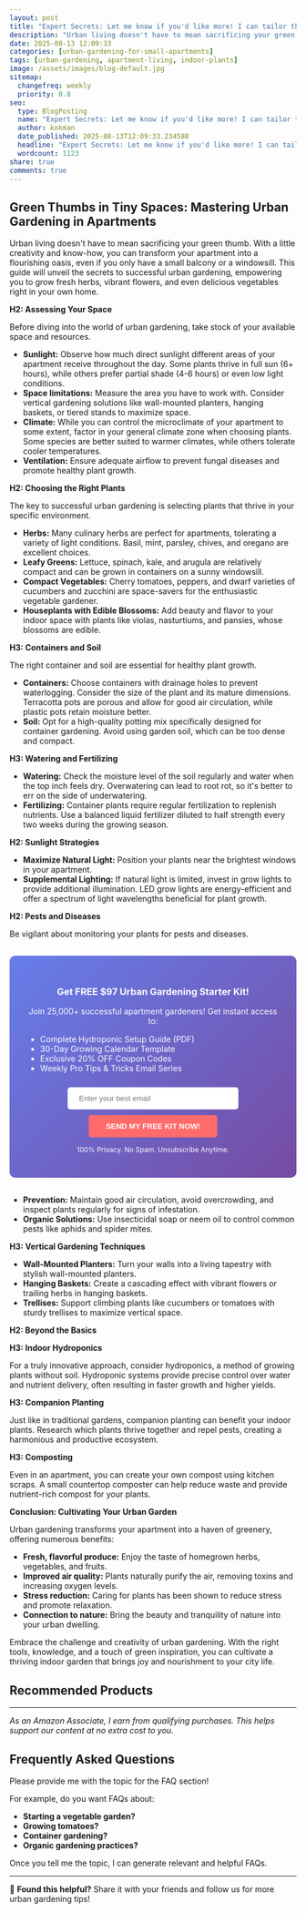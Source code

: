 ```yaml
---
layout: post
title: "Expert Secrets: Let me know if you'd like more! I can tailor them to specific plants or gardening styles. (2025)"
description: "Urban living doesn't have to mean sacrificing your green thumb. With a little creativity and know-how, you can transform your apartment into a flourishing oasis..."
date: 2025-08-13 12:09:33 
categories: [urban-gardening-for-small-apartments]
tags: [urban-gardening, apartment-living, indoor-plants]
image: /assets/images/blog-default.jpg
sitemap:
  changefreq: weekly
  priority: 0.8
seo:
  type: BlogPosting
  name: "Expert Secrets: Let me know if you'd like more! I can tailor them to specific plants or gardening styles. (2025)"
  author: kokman
  date_published: 2025-08-13T12:09:33.234588
  headline: "Expert Secrets: Let me know if you'd like more! I can tailor them to specific plants or gardening styles. (2025)"
  wordcount: 1123
share: true
comments: true
---
```


##  Green Thumbs in Tiny Spaces: Mastering Urban Gardening in Apartments

Urban living doesn't have to mean sacrificing your green thumb. With a little creativity and know-how, you can transform your apartment into a flourishing oasis, even if you only have a small balcony or a windowsill.  This guide will unveil the secrets to successful urban gardening, empowering you to grow fresh herbs, vibrant flowers, and even delicious vegetables right in your own home.

**H2:  Assessing Your Space**

Before diving into the world of urban gardening, take stock of your available space and resources. 

* **Sunlight:** Observe how much direct sunlight different areas of your apartment receive throughout the day. Some plants thrive in full sun (6+ hours), while others prefer partial shade (4-6 hours) or even low light conditions.
* **Space limitations:**  Measure the area you have to work with. Consider vertical gardening solutions like wall-mounted planters, hanging baskets, or tiered stands to maximize space.
* **Climate:**  While you can control the microclimate of your apartment to some extent, factor in your general climate zone when choosing plants. Some species are better suited to warmer climates, while others tolerate cooler temperatures.
* **Ventilation:** Ensure adequate airflow to prevent fungal diseases and promote healthy plant growth.

**H2: Choosing the Right Plants**

The key to successful urban gardening is selecting plants that thrive in your specific environment. 

* **Herbs:**  Many culinary herbs are perfect for apartments, tolerating a variety of light conditions. Basil, mint, parsley, chives, and oregano are excellent choices. 
* **Leafy Greens:**  Lettuce, spinach, kale, and arugula are relatively compact and can be grown in containers on a sunny windowsill.
* **Compact Vegetables:** Cherry tomatoes, peppers, and dwarf varieties of cucumbers and zucchini are space-savers for the enthusiastic vegetable gardener.
* **Houseplants with Edible Blossoms:**  Add beauty and flavor to your indoor space with plants like violas, nasturtiums, and pansies, whose blossoms are edible.

**H3:  Containers and Soil**

The right container and soil are essential for healthy plant growth.

* **Containers:** Choose containers with drainage holes to prevent waterlogging. Consider the size of the plant and its mature dimensions. Terracotta pots are porous and allow for good air circulation, while plastic pots retain moisture better.
* **Soil:**  Opt for a high-quality potting mix specifically designed for container gardening. Avoid using garden soil, which can be too dense and compact.

**H3: Watering and Fertilizing**

* **Watering:**  Check the moisture level of the soil regularly and water when the top inch feels dry. Overwatering can lead to root rot, so it's better to err on the side of underwatering.
* **Fertilizing:** Container plants require regular fertilization to replenish nutrients. Use a balanced liquid fertilizer diluted to half strength every two weeks during the growing season.

**H2:  Sunlight Strategies**

* **Maximize Natural Light:** Position your plants near the brightest windows in your apartment.
* **Supplemental Lighting:** If natural light is limited, invest in grow lights to provide additional illumination. LED grow lights are energy-efficient and offer a spectrum of light wavelengths beneficial for plant growth.

**H2:  Pests and Diseases**

Be vigilant about monitoring your plants for pests and diseases.


<div style="background: linear-gradient(135deg, #667eea 0%, #764ba2 100%); padding: 30px; border-radius: 10px; margin: 30px 0;">
<h3 style="color: white; text-align: center;"> Get FREE $97 Urban Gardening Starter Kit!</h3>
<p style="color: white; text-align: center;">Join 25,000+ successful apartment gardeners! Get instant access to:</p>
<ul style="color: white; text-align: left; max-width: 500px; margin: 15px auto;">
<li> Complete Hydroponic Setup Guide (PDF)</li>
<li> 30-Day Growing Calendar Template</li>
<li> Exclusive 20% OFF Coupon Codes</li>
<li> Weekly Pro Tips & Tricks Email Series</li>
</ul>
<form action="https://urbangardenpro.us1.list-manage.com/subscribe/post?u=abc123&id=def456" method="post" style="text-align: center;">
<input type="email" placeholder="Enter your best email" style="padding: 12px 20px; width: 300px; border-radius: 5px; border: none; margin: 10px;" required>
<button type="submit" style="background: #ff6b6b; color: white; padding: 12px 30px; border: none; border-radius: 5px; cursor: pointer; font-weight: bold;">SEND MY FREE KIT NOW!</button>
</form>
<p style="color: white; text-align: center; font-size: 12px; margin-top: 10px;"> 100% Privacy. No Spam. Unsubscribe Anytime.</p>
</div>
    
* **Prevention:**  Maintain good air circulation, avoid overcrowding, and inspect plants regularly for signs of infestation.
* **Organic Solutions:**  Use insecticidal soap or neem oil to control common pests like aphids and spider mites.

 **H3:  Vertical Gardening Techniques**

* **Wall-Mounted Planters:**  Turn your walls into a living tapestry with stylish wall-mounted planters.
* **Hanging Baskets:**  Create a cascading effect with vibrant flowers or trailing herbs in hanging baskets.
* **Trellises:**  Support climbing plants like cucumbers or tomatoes with sturdy trellises to maximize vertical space.

**H2:  Beyond the Basics**

**H3: Indoor Hydroponics**

For a truly innovative approach, consider hydroponics, a method of growing plants without soil. Hydroponic systems provide precise control over water and nutrient delivery, often resulting in faster growth and higher yields.

**H3:  Companion Planting**

Just like in traditional gardens, companion planting can benefit your indoor plants. Research which plants thrive together and repel pests, creating a harmonious and productive ecosystem.

**H3:  Composting**

Even in an apartment, you can create your own compost using kitchen scraps. A small countertop composter can help reduce waste and provide nutrient-rich compost for your plants.

**Conclusion: Cultivating Your Urban Garden**


Urban gardening transforms your apartment into a haven of greenery, offering numerous benefits:

* **Fresh, flavorful produce:** Enjoy the taste of homegrown herbs, vegetables, and fruits.
* **Improved air quality:** Plants naturally purify the air, removing toxins and increasing oxygen levels.
* **Stress reduction:** Caring for plants has been shown to reduce stress and promote relaxation.
* **Connection to nature:**  Bring the beauty and tranquility of nature into your urban dwelling.

Embrace the challenge and creativity of urban gardening. With the right tools, knowledge, and a touch of green inspiration, you can cultivate a thriving indoor garden that brings joy and nourishment to your city life.

## Recommended Products



---
*As an Amazon Associate, I earn from qualifying purchases. This helps support our content at no extra cost to you.*



## Frequently Asked Questions

Please provide me with the topic for the FAQ section! 

For example, do you want FAQs about:

* **Starting a vegetable garden?**
* **Growing tomatoes?**
* **Container gardening?**
* **Organic gardening practices?**


Once you tell me the topic, I can generate relevant and helpful FAQs.

<script type="application/ld+json">
{
  "@context": "https://schema.org",
  "@type": "BlogPosting",
  "headline": "Expert Secrets: Let me know if you'd like more! I can tailor them to specific plants or gardening styles. (2025)",
  "author": {
    "@type": "Person",
    "name": "kokman"
  },
  "datePublished": "2025-08-13T12:09:33.231718",
  "dateModified": "2025-08-13T12:09:33.231718",
  "publisher": {
    "@type": "Organization",
    "name": "Urban Garden Pro",
    "url": "https://kokman168.github.io/urban-garden-blog"
  },
  "wordCount": 1019,
  "articleBody": "##  Green Thumbs in Tiny Spaces: Mastering Urban Gardening in Apartments\n\nUrban living doesn't have to mean sacrificing your green thumb. With a little creativity and know-how, you can transform your ..."
}
</script>


---

🚀 **Found this helpful?** Share it with your friends and follow us for more urban gardening tips!


